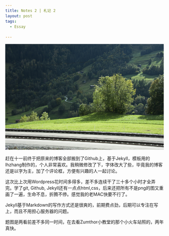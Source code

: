```yaml
---
title: Notes 2 | 札记 2
layout: post
tags:
  - Essay

---
```


![swiss](/media/files/2014/09/swiss.jpg)

赶在十一前终于把原来的博客全部搬到了Github上，基于Jekyll，模板用的lhzhang制作的，个人非常喜欢。我稍微修改了下，字体改大了些，毕竟我的博客还是以字为主，加了个评论框，方便有兴趣的人一起讨论。

这次比上次用Wordpress花时间多得多，差不多连续干了三十多个小时才全弄完。学了git, Github, Jekyll还有一点点html,css，后来还把所有不是png的图又重画了一遍，生命不息，折腾不停。感觉我的老MAC快要不行了。

Jekyll基于Markdown的写作方式还是很爽的，前期费点劲，后期可以专注在写上，而且不用担心服务器的问题。

题图是两看前差不多同一时间，在去看Zumthor小教堂的那个小火车站照的，两年真快。